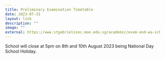 ```yaml
---
title: Preliminary Examination Timetable
date: 2023-07-31
layout: link
description: ""
image: ""
external: https://www.stgabrielssec.moe.edu.sg/academic/exam-and-wa-schedule/
---
```

School will close at 5pm on 8th and 10th August 2023 being National Day School Holiday.